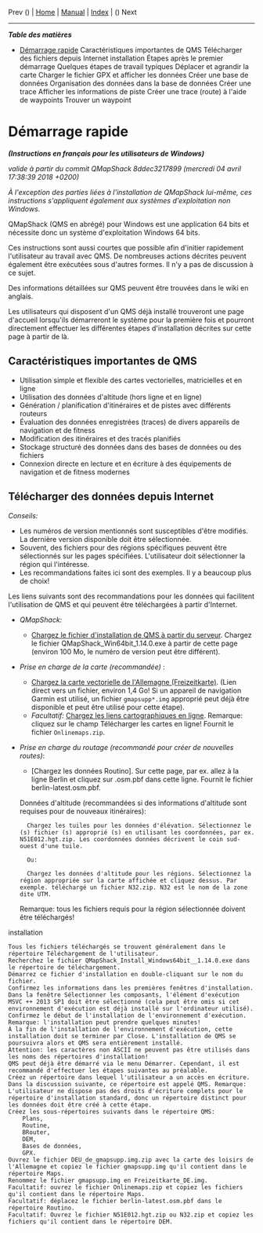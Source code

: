 Prev () | [Home](Home) | [Manual](DocMain) | [Index](AxAdvIndex) | () Next
- - -

***Table des matières***

* [Démarrage rapide](#Démarrage)
         Caractéristiques importantes de QMS
         Télécharger des fichiers depuis Internet
         installation
         Étapes après le premier démarrage
         Quelques étapes de travail typiques
             Déplacer et agrandir la carte
             Charger le fichier GPX et afficher les données
             Créer une base de données
             Organisation des données dans la base de données
             Créer une trace
             Afficher les informations de piste
             Créer une trace (route) à l'aide de waypoints
             Trouver un waypoint
			 
# Démarrage rapide
___(Instructions en français pour les utilisateurs de Windows)___

_valide à partir du commit QMapShack 8ddec3217899 (mercredi 04 avril 17:38:39 2018 +0200)_

_À l'exception des parties liées à l'installation de QMapShack lui-même, ces instructions s'appliquent également aux systèmes d'exploitation non Windows._

QMapShack (QMS en abrégé) pour Windows est une application 64 bits et nécessite donc un système d'exploitation Windows 64 bits.

Ces instructions sont aussi courtes que possible afin d'initier rapidement l'utilisateur au travail avec QMS. De nombreuses actions décrites peuvent également être exécutées sous d'autres formes. Il n'y a pas de discussion à ce sujet.

Des informations détaillées sur QMS peuvent être trouvées dans le wiki en anglais.

Les utilisateurs qui disposent d'un QMS déjà installé trouveront une page d'accueil lorsqu'ils démarreront le système pour la première fois et pourront directement effectuer les différentes étapes d'installation décrites sur cette page à partir de là.

## Caractéristiques importantes de QMS

* Utilisation simple et flexible des cartes vectorielles, matricielles et en ligne
* Utilisation des données d'altitude (hors ligne et en ligne)
* Génération / planification d'itinéraires et de pistes avec différents routeurs
* Évaluation des données enregistrées (traces) de divers appareils de navigation et de fitness
* Modification des itinéraires et des tracés planifiés
* Stockage structuré des données dans des bases de données ou des fichiers
* Connexion directe en lecture et en écriture à des équipements de navigation et de fitness modernes
	 
## Télécharger des données depuis Internet

_Conseils:_

* Les numéros de version mentionnés sont susceptibles d'être modifiés. La dernière version disponible doit être sélectionnée.  
* Souvent, des fichiers pour des régions spécifiques peuvent être sélectionnés sur les pages spécifiées. L'utilisateur doit sélectionner la région qui l'intéresse.
* Les recommandations faites ici sont des exemples. Il y a beaucoup plus de choix!

Les liens suivants sont des recommandations pour les données qui facilitent l'utilisation de QMS et qui peuvent être téléchargées à partir d'Internet.

* _QMapShack:_

   * [Chargez le fichier d'installation de QMS à partir du serveur](https://github.com/Maproom/qmapshack/releases "QMS Installationsdatei laden"). Chargez le fichier QMapShack_Win64bit_1.14.0.exe à partir de cette page (environ 100 Mo, le numéro de version peut être différent).

* _Prise en charge de la carte (recommandée)_ :

     * [Chargez la carte vectorielle de l'Allemagne (Freizeitkarte)](http://download.freizeitkarte-osm.de/garmin/latest/DEU_de_gmapsupp.img.zip "Freizeitkarte Deutschland"). (Lien direct vers un fichier, environ 1,4 Go! Si un appareil de navigation Garmin est utilisé, un fichier `gmapsupp*.img` approprié peut déjà être disponible et peut être utilisé pour cette étape).
     * _Facultatif:_ [Chargez les liens cartographiques en ligne](http://www.mtb-touring.net/qms/onlinekarten-einbinden/ "Online-Karten"). Remarque: cliquez sur le champ Télécharger les cartes en ligne! Fournit le fichier `Onlinemaps.zip`.

* _Prise en charge du routage (recommandé pour créer de nouvelles routes)_:
     * [Chargez les données Routino]. Sur cette page, par ex. allez à la ligne Berlin et cliquez sur .osm.pbf dans cette ligne. Fournit le fichier berlin-latest.osm.pbf.

    Données d'altitude (recommandées si des informations d'altitude sont requises pour de nouveaux itinéraires):

        Chargez les tuiles pour les données d'élévation. Sélectionnez le (s) fichier (s) approprié (s) en utilisant les coordonnées, par ex. N51E012.hgt.zip. Les coordonnées données décrivent le coin sud-ouest d'une tuile.

        Ou:

        Chargez les données d'altitude pour les régions. Sélectionnez la région appropriée sur la carte affichée et cliquez dessus. Par exemple. téléchargé un fichier N32.zip. N32 est le nom de la zone dite UTM.

    Remarque: tous les fichiers requis pour la région sélectionnée doivent être téléchargés!

installation

    Tous les fichiers téléchargés se trouvent généralement dans le répertoire Téléchargement de l'utilisateur.
    Recherchez le fichier QMapShack_Install_Windows64bit__1.14.0.exe dans le répertoire de téléchargement.
    Démarrez ce fichier d'installation en double-cliquant sur le nom du fichier.
    Confirmez les informations dans les premières fenêtres d'installation.
    Dans la fenêtre Sélectionner les composants, l'élément d'exécution MSVC ++ 2013 SP1 doit être sélectionné (cela peut être omis si cet environnement d'exécution est déjà installé sur l'ordinateur utilisé).
    Confirmez le début de l'installation de l'environnement d'exécution. Remarque: l'installation peut prendre quelques minutes!
    À la fin de l'installation de l'environnement d'exécution, cette installation doit se terminer par Close. L'installation de QMS se poursuivra alors et QMS sera entièrement installé.
    Attention: les caractères non ASCII ne peuvent pas être utilisés dans les noms des répertoires d'installation!
    QMS peut déjà être démarré via le menu Démarrer. Cependant, il est recommandé d'effectuer les étapes suivantes au préalable.
    Créez un répertoire dans lequel l'utilisateur a un accès en écriture. Dans la discussion suivante, ce répertoire est appelé QMS. Remarque: L'utilisateur ne dispose pas des droits d'écriture complets pour le répertoire d'installation standard, donc un répertoire distinct pour les données doit être créé à cette étape.
    Créez les sous-répertoires suivants dans le répertoire QMS:
        Plans,
        Routine,
        BRouter,
        DEM,
        Bases de données,
        GPX.
    Ouvrez le fichier DEU_de_gmapsupp.img.zip avec la carte des loisirs de l'Allemagne et copiez le fichier gmapsupp.img qu'il contient dans le répertoire Maps.
    Renommez le fichier gmapsupp.img en Freizeitkarte_DE.img.
    Facultatif: ouvrez le fichier Onlinemaps.zip et copiez les fichiers qu'il contient dans le répertoire Maps.
    Facultatif: déplacez le fichier berlin-latest.osm.pbf dans le répertoire Routino.
    Facultatif: Ouvrez le fichier N51E012.hgt.zip ou N32.zip et copiez les fichiers qu'il contient dans le répertoire DEM.
